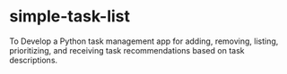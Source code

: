 # simple-task-list
To Develop a Python task management app for adding, removing, listing, prioritizing, and receiving task recommendations based on task descriptions.

